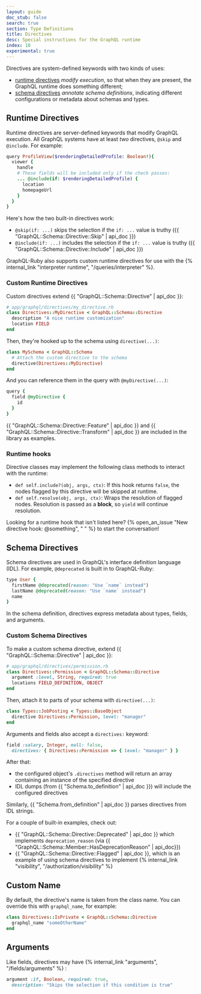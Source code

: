 ```yaml
---
layout: guide
doc_stub: false
search: true
section: Type Definitions
title: Directives
desc: Special instructions for the GraphQL runtime
index: 10
experimental: true
---
```



Directives are system-defined keywords with two kinds of uses:

- [runtime directives](#runtime-directives) _modify execution_, so that when they are present, the GraphQL runtime does something different;
- [schema directives](#schema-directives) _annotate schema definitions_, indicating different configurations or metadata about schemas and types.

## Runtime Directives

Runtime directives are server-defined keywords that modify GraphQL execution. All GraphQL systems have at least _two_ directives, `@skip` and `@include`. For example:

```ruby
query ProfileView($renderingDetailedProfile: Boolean!){
  viewer {
    handle
    # These fields will be included only if the check passes:
    ... @include(if: $renderingDetailedProfile) {
      location
      homepageUrl
    }
  }
}
```

Here's how the two built-in directives work:

- `@skip(if: ...)` skips the selection if the `if: ...` value is truthy ({{ "GraphQL::Schema::Directive::Skip" | api_doc }})
- `@include(if: ...)` includes the selection if the `if: ...` value is truthy ({{ "GraphQL::Schema::Directive::Include" | api_doc }})

GraphQL-Ruby also supports custom runtime directives for use with the {% internal_link "interpreter runtime", "/queries/interpreter" %}.

### Custom Runtime Directives

Custom directives extend {{ "GraphQL::Schema::Directive" | api_doc }}:

```ruby
# app/graphql/directives/my_directive.rb
class Directives::MyDirective < GraphQL::Schema::Directive
  description "A nice runtime customization"
  location FIELD
end
```

Then, they're hooked up to the schema using `directive(...)`:

```ruby
class MySchema < GraphQL::Schema
  # Attach the custom directive to the schema
  directive(Directives::MyDirective)
end
```

And you can reference them in the query with `@myDirective(...)`:

```ruby
query {
  field @myDirective {
    id
  }
}
```

{{ "GraphQL::Schema::Directive::Feature" | api_doc }} and {{ "GraphQL::Schema::Directive::Transform" | api_doc }} are included in the library as examples.

### Runtime hooks

Directive classes may implement the following class methods to interact with the runtime:

- `def self.include?(obj, args, ctx)`: If this hook returns `false`, the nodes flagged by this directive will be skipped at runtime.
- `def self.resolve(obj, args, ctx)`: Wraps the resolution of flagged nodes. Resolution is passed as a __block__, so `yield` will continue resolution.

Looking for a runtime hook that isn't listed here? {% open_an_issue "New directive hook: @something", "<!-- Describe how the directive would be used and then how you might implement it --> " %} to start the conversation!

## Schema Directives

Schema directives are used in GraphQL's interface definition language (IDL). For example, `@deprecated` is built in to GraphQL-Ruby:

```ruby
type User {
  firstName @deprecated(reason: "Use `name` instead")
  lastName @deprecated(reason: "Use `name` instead")
  name
}
```

In the schema definition, directives express metadata about types, fields, and arguments.

### Custom Schema Directives

To make a custom schema directive, extend {{ "GraphQL::Schema::Directive" | api_doc }}:

```ruby
# app/graphql/directives/permission.rb
class Directives::Permission < GraphQL::Schema::Directive
  argument :level, String, required: true
  locations FIELD_DEFINITION, OBJECT
end
```

Then, attach it to parts of your schema with `directive(...)`:

```ruby
class Types::JobPosting < Types::BaseObject
  directive Directives::Permission, level: "manager"
end
```

Arguments and fields also accept a `directives:` keyword:

```ruby
field :salary, Integer, null: false,
  directives: { Directives::Permission => { level: "manager" } }
```

After that:

- the configured object's `.directives` method will return an array containing an instance of the specified directive
- IDL dumps (from {{ "Schema.to_definition" | api_doc }}) will include the configured directives

Similarly, {{ "Schema.from_definition" | api_doc }} parses directives from IDL strings.

For a couple of built-in examples, check out:

- {{ "GraphQL::Schema::Directive::Deprecated" | api_doc }} which implements `deprecation_reason` (via {{ "GraphQL::Schema::Member::HasDeprecationReason" | api_doc}})
- {{ "GraphQL::Schema::Directive::Flagged" | api_doc }}, which is an example of using schema directives to implement {% internal_link "visibility", "/authorization/visibility" %}

## Custom Name

By default, the directive's name is taken from the class name. You can override this with `graphql_name`, for example:

```ruby
class Directives::IsPrivate < GraphQL::Schema::Directive
  graphql_name "someOtherName"
end
```

## Arguments

Like fields, directives may have {% internal_link "arguments", "/fields/arguments" %} :

```ruby
argument :if, Boolean, required: true,
  description: "Skips the selection if this condition is true"
```
